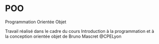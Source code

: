 # POO
Programmation Orientée Objet

Travail réalisé dans le cadre du cours Introduction à la programmation et à la conception orientée objet de Bruno Mascret
@CPELyon
